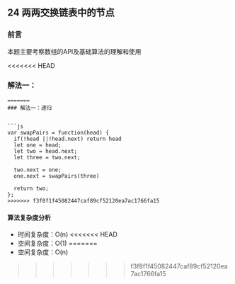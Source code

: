 ## 24 两两交换链表中的节点

### 前言
本题主要考察数组的API及基础算法的理解和使用


<<<<<<< HEAD
### 解法一：


```
=======
### 解法一：递归


```js
var swapPairs = function(head) {
  if(!head ||!head.next) return head
  let one = head;
  let two = head.next;
  let three = two.next;

  two.next = one;
  one.next = swapPairs(three)

  return two;
};
>>>>>>> f3f8f1f45082447caf89cf52120ea7ac1766fa15
```

#### 算法复杂度分析
- 时间复杂度：O(n)
<<<<<<< HEAD
- 空间复杂度：O(1) 
=======
- 空间复杂度：O(n) 
>>>>>>> f3f8f1f45082447caf89cf52120ea7ac1766fa15
&nbsp;
    